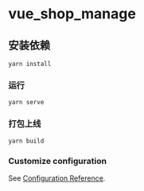# vue_shop_manage

## 安装依赖
```
yarn install
```

### 运行
```
yarn serve
```

### 打包上线
```
yarn build
```


### Customize configuration
See [Configuration Reference](https://cli.vuejs.org/config/).
